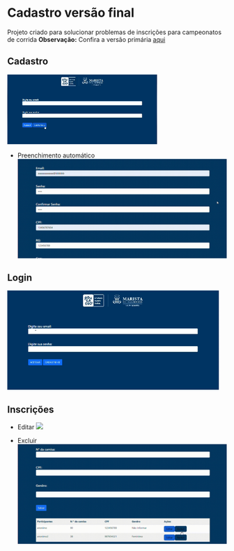 # Cadastro versão final
Projeto criado para solucionar problemas de inscrições para campeonatos de corrida 
 **Observação:** Confira a versão primária [aqui](https://witoriabeatriz.github.io/Cadastro-versao-primaria/)

## Cadastro    

<img src="imgs/cadastro.gif">

* Preenchimento automático <img src="imgs/cep.gif">  





## Login  
<img src="imgs/login.gif">  



## Inscrições
* Editar <img src="imgs/editando.gif">  

* Excluir<img src="imgs/excluindo.gif">  


